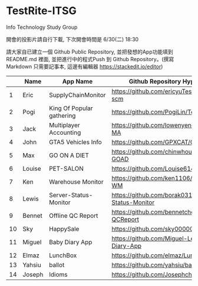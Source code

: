 # TestRite-ITSG
Info Technology Study Group

開會的投影片請自行下載, 下次開會時間是 6/30(二) 18:30

請大家自已建立一個 Github Public Repository, 並把發想的App功能填到 README.md 裡面, 並把進行中的程式Push 到 Github Repository。(撰寫 Markdown 只需要記事本, 這邊有編輯器 https://stackedit.io/editor)

|  	    | Name	|App Name | Github Repository Hyper link|
|---	|---	|---	 |---	 |
| 1  	| Eric 	| SupplyChainMonitor |https://github.com/ericyuTestrite/Testrite-scm  	|
| 2  	| Pogi  | King Of Popular gathering	|https://github.com/PogiLin/TestRite-KPG 	|
| 3  	| Jack	| Multiplayer Accounting | https://github.com/lowenyend/Testrite-MA |
| 4  	| John  | GTA5 Vehicles Info	| https://github.com/GPXCAT/GTA5Vehicles	|
| 5  	| Max  	| GO ON A DIET 	| https://github.com/chinwhou/TESTRITE-GOAD 	|
| 6  	| Louise | PET-SALON 	| https://github.com/Louise614/pet-salon |
| 7  	| Ken  	| Warehouse Monitor	|https://github.com/ken1106/TestRite-WM  	|
| 8  	| Lewis	| Server-Status-Monitor | https://github.com/borak0310/Server-Status-Monitor |
| 9  	| Bennet| Offline QC Report	|https://github.com/bennetchen/Testrite-QCReport |
| 10	| Sky  	|  HappySale 	| https://github.com/sky00000/HappySale 	|
| 11	| Miguel|Baby Diary App| https://github.com/Miguel-Lee/Baby-Diary-App	|
| 12 	| Elmaz	| LunchBox	| https://github.com/elmaz/LunchBox	|
| 13 	|Yahsiu|ballot|https://github.com/yahsiu/ballot|
| 14 	|Joseph|Idioms|https://github.com/Josephchung2015/JC|
